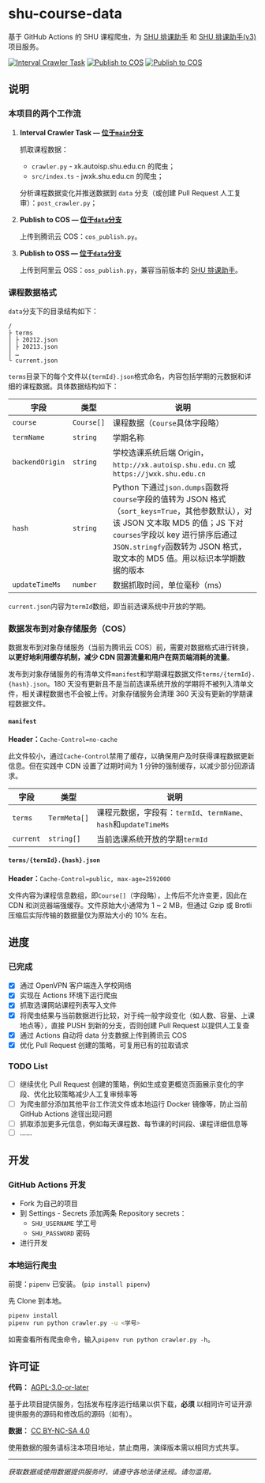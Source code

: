 # shu-course-data

基于 GitHub Actions 的 SHU 课程爬虫，为 [SHU 排课助手](https://github.com/shuosc/shu-scheduling-helper) 和 [SHU 排课助手(v3)](https://github.com/shuosc/shu-scheduling-helper/tree/v3) 项目服务。

[![Interval Crawler Task](https://github.com/shuosc/shu-course-data/actions/workflows/interval-crawler-task.yml/badge.svg?branch=main)](https://github.com/shuosc/shu-course-data/actions/workflows/interval-crawler-task.yml)
[![Publish to COS](https://github.com/shuosc/shu-course-data/actions/workflows/publish-to-cos.yml/badge.svg?branch=data)](https://github.com/shuosc/shu-course-data/actions/workflows/publish-to-cos.yml)
[![Publish to COS](https://github.com/shuosc/shu-course-data/actions/workflows/publish-to-oss.yml/badge.svg?branch=data)](https://github.com/shuosc/shu-course-data/actions/workflows/publish-to-oss.yml)

## 说明

### 本项目的两个工作流

1. **Interval Crawler Task —
   [位于`main`分支](https://github.com/shuosc/shu-course-data/blob/main/.github/workflows/interval-crawler-task.yml)**

   抓取课程数据：
   - `crawler.py` - xk.autoisp.shu.edu.cn 的爬虫；
   - `src/index.ts` - jwxk.shu.edu.cn 的爬虫；
   
   分析课程数据变化并推送数据到 `data` 分支（或创建 Pull Request 人工复审）：`post_crawler.py`；

2. **Publish to COS —
   [位于`data`分支](https://github.com/shuosc/shu-course-data/blob/data/.github/workflows/publish-to-cos.yml)**

   上传到腾讯云 COS：`cos_publish.py`。

3. **Publish to OSS —
   [位于`data`分支](https://github.com/shuosc/shu-course-data/blob/data/.github/workflows/publish-to-oss.yml)**

   上传到阿里云 OSS：`oss_publish.py`，兼容当前版本的 [SHU 排课助手](https://github.com/shuosc/shu-scheduling-helper)。

### 课程数据格式

`data`分支下的目录结构如下：

```
/
├ terms
│ ├ 20212.json
│ ├ 20213.json
│ …
└ current.json
```

`terms`目录下的每个文件以`{termId}.json`格式命名，内容包括学期的元数据和详细的课程数据。具体数据结构如下：

| 字段            | 类型       | 说明                                                         |
| --------------- | ---------- | ------------------------------------------------------------ |
| `course`        | `Course[]` | 课程数据（`Course`具体字段略）                               |
| `termName`      | `string`   | 学期名称                                                     |
| `backendOrigin` | `string`   | 学校选课系统后端 Origin， `http://xk.autoisp.shu.edu.cn` 或 `https://jwxk.shu.edu.cn` |
| `hash`          | `string`   | Python 下通过`json.dumps`函数将`course`字段的值转为 JSON 格式（`sort_keys=True`，其他参数默认），对该 JSON 文本取 MD5 的值；JS 下对 `courses`字段以 key 进行排序后通过`JSON.stringfy`函数转为 JSON 格式，取文本的 MD5 值。用以标识本学期数据的版本 |
| `updateTimeMs`  | `number`   | 数据抓取时间，单位毫秒（ms）                                 |

`current.json`内容为`termId`数组，即当前选课系统中开放的学期。

### 数据发布到对象存储服务（COS）

数据发布到对象存储服务（当前为腾讯云 COS）前，需要对数据格式进行转换，**以更好地利用缓存机制，减少 CDN 回源流量和用户在网页端消耗的流量**。

发布到对象存储服务的有清单文件`manifest`和学期课程数据文件`terms/{termId}.{hash}.json`。180 天没有更新且不是当前选课系统开放的学期将不被列入清单文件，相关课程数据也不会被上传。对象存储服务会清理 360
天没有更新的学期课程数据文件。

#### `manifest`

**Header：**`Cache-Control=no-cache`

此文件较小，通过`Cache-Control`禁用了缓存，以确保用户及时获得课程数据更新信息。但在实践中 CDN 设置了过期时间为 1 分钟的强制缓存，以减少部分回源请求。

| 字段      | 类型         | 说明                                                         |
| --------- | ------------ | ------------------------------------------------------------ |
| `terms`   | `TermMeta[]` | 课程元数据，字段有：`termId`、`termName`、`hash`和`updateTimeMs` |
| `current` | `string[]`   | 当前选课系统开放的学期`termId`                               |

#### `terms/{termId}.{hash}.json`

**Header：**`Cache-Control=public, max-age=2592000`

文件内容为课程信息数组，即`Course[]`（字段略），上传后不允许变更，因此在 CDN 和浏览器端强缓存。文件原始大小通常为 1 ~ 2 MB，但通过 Gzip 或 Brotli 压缩后实际传输的数据量仅为原始大小的 10% 左右。

## 进度

### 已完成

- [x] 通过 OpenVPN 客户端连入学校网络
- [x] 实现在 Actions 环境下运行爬虫
- [x] 抓取选课网站课程列表写入文件
- [x] 将爬虫结果与当前数据进行比较，对于纯一般字段变化（如人数、容量、上课地点等），直接 PUSH 到新的分支，否则创建 Pull Request 以提供人工复查
- [x] 通过 Actions 自动将 data 分支数据上传到腾讯云 COS
- [x] 优化 Pull Request 创建的策略，可复用已有的拉取请求

### TODO List

- [ ] 继续优化 Pull Request 创建的策略，例如生成变更概览页面展示变化的字段、优化比较策略减少人工复审频率等
- [ ] 为爬虫部分添加其他平台工作流文件或本地运行 Docker 镜像等，防止当前 GitHub Actions 途径出现问题
- [ ] 抓取添加更多元信息，例如每天课程数、每节课的时间段、课程详细信息等
- [ ] ……

## 开发

### GitHub Actions 开发

- Fork 为自己的项目
- 到 Settings - Secrets 添加两条 Repository secrets：
    - `SHU_USERNAME` 学工号
    - `SHU_PASSWORD` 密码
- 进行开发

### 本地运行爬虫

前提：`pipenv` 已安装。 (`pip install pipenv`)

先 Clone 到本地。

```bash
pipenv install
pipenv run python crawler.py -u <学号>
```

如需查看所有爬虫命令，输入`pipenv run python crawler.py -h`。

## 许可证

**代码：** [AGPL-3.0-or-later](https://github.com/shuosc/shu-course-data/main/LICENSE)

基于此项目提供服务，包括发布程序运行结果以供下载，**必须**
以相同许可证开源提供服务的源码和修改后的源码（如有）。

**数据：** [CC BY-NC-SA 4.0](https://creativecommons.org/licenses/by-nc-sa/4.0/)

使用数据的服务请标注本项目地址，禁止商用，演绎版本需以相同方式共享。

---

*获取数据或使用数据提供服务时，请遵守各地法律法规。请勿滥用。*
